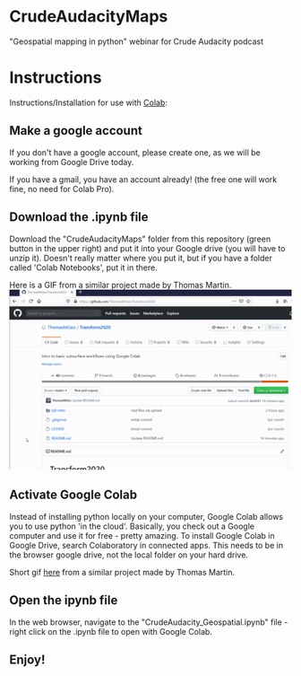 # CrudeAudacityMaps
"Geospatial mapping in python" webinar for Crude Audacity podcast

# Instructions
Instructions/Installation for use with [Colab](https://colab.research.google.com/notebooks/basic_features_overview.ipynb):

## Make a google account
If you don't have a google account, please create one, as we will be working from Google Drive today. 

If you have a gmail, you have an account already! (the free one will work fine, no need for Colab Pro).

## Download the .ipynb file
Download the "CrudeAudacityMaps" folder from this repository (green button in the upper right) and put it into your Google drive (you will have to unzip it). Doesn't really matter where you put it, but if you have a folder called 'Colab Notebooks', put it in there. 

Here is a GIF from a similar project made by Thomas Martin.
![Download from Github](github.gif)

## Activate Google Colab
Instead of installing python locally on your computer, Google Colab allows you to use python 'in the cloud'. Basically, you check out a Google computer and use it for free - pretty amazing. To install Google Colab in Google Drive, search Colaboratory in connected apps. This needs to be in the browser google drive, not the local folder on your hard drive.

Short gif [here](https://www.dropbox.com/s/nns9lq5se10fshx/colab_install.gif?dl=0) from a similar project made by Thomas Martin.

## Open the ipynb file
In the web browser, navigate to the "CrudeAudacity_Geospatial.ipynb" file - right click on the .ipynb file to open with Google Colab.

## Enjoy!
